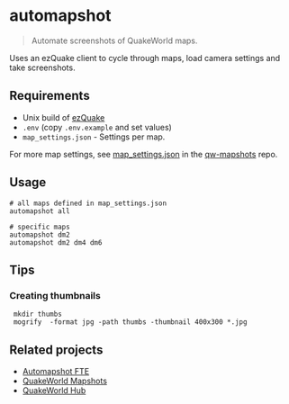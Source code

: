# automapshot

> Automate screenshots of QuakeWorld maps.

Uses an ezQuake client to cycle through maps, load camera settings and take screenshots.

## Requirements

* Unix build of [ezQuake](https://github.com/ezQuake/ezquake-source)
* `.env` (copy `.env.example` and set values)
* `map_settings.json` - Settings per map.

For more map settings, see [map_settings.json](https://github.com/vikpe/qw-mapshots/blob/main/configs/map_settings.json)
in the [qw-mapshots](https://github.com/vikpe/qw-mapshots) repo.

## Usage

```shell
# all maps defined in map_settings.json
automapshot all

# specific maps
automapshot dm2
automapshot dm2 dm4 dm6
```

## Tips

### Creating thumbnails

```shell
 mkdir thumbs
 mogrify  -format jpg -path thumbs -thumbnail 400x300 *.jpg
 ```

## Related projects
* [Automapshot FTE](https://github.com/vikpe/automapshot-fte)
* [QuakeWorld Mapshots](https://github.com/vikpe/qw-mapshots)
* [QuakeWorld Hub](https://github.com/quakeworldnu/hub.quakeworld.nu) 
